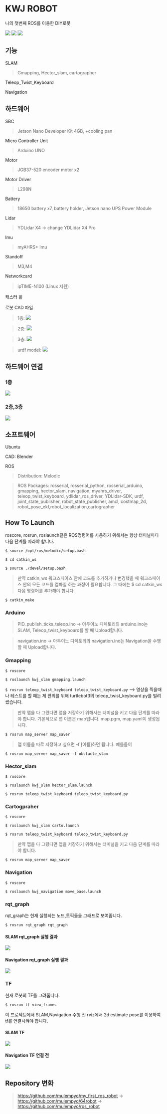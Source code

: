 <H1>KWJ ROBOT</H1>
나의 첫번째 ROS를 이용한 DIY로봇  

<img src="KWJBot1.jpg"/> <img src="KWJBot2.jpg"/> <img src="KWJBot3.jpg"/>
<h2>기능</h2> 
SLAM  

>Gmapping, Hector_slam, cartographer

Teleop_Twist_Keyboard

Navigation

<h2>하드웨어</h2>

SBC

>Jetson Nano Developer Kit 4GB, +cooling pan

Micro Controller Unit

>Arduino UNO

Motor

>JGB37-520 encoder motor x2

Motor Driver

>L298N

Battery

>18650 battery x7, battery holder, Jetson nano UPS Power Module

Lidar

>YDLidar X4 -> change YDLidar X4 Pro

Imu

>myAHRS+ Imu

Standoff

>M3,M4

Networkcard

>ipTIME-N100 (Linux 지원)

캐스터 휠

로봇 CAD 파일

>1층: <img src = "1층.stl"/>

>2층: <img src = "2층.stl"/>

>3층: <img src = "Lidar Pro.stl"/>

>urdf model: <img src = "total_180.stl"/>
<h2>하드웨어 연결</h2>

<h3>1층</h3>

<img src = "1층 연결.png" />

<h3>2층,3층</h3>

<img src = "2,3층 연결.png" />
<h2>소프트웨어</h2>

Ubuntu

CAD: Blender

ROS

>Distribution: Melodic

>ROS Packages: rosserial, rosserial_python, rosserial_arduino, gmapping, hector_slam, navigation, myahrs_driver, teleop_twist_keyboard, ydlidar_ros_driver, YDLidar-SDK, urdf, joint_state_publisher, robot_state_publisher, amcl, costmap_2d, robot_pose_ekf,robot_localization,cartographer

<h2>How To Launch</h2>

roscore, rosrun, roslaunch같은 ROS명령어를 사용하기 위해서는 항상 터미널마다 다음 단계를 따라야 합니다.

```$ source /opt/ros/melodic/setup.bash ```

```$ cd catkin_ws```

```$ source ./devel/setup.bash ```

>만약 catkin_ws 워크스페이스 안에 코드를 추가하거나 변경했을 때 워크스페이스 안의 모든 코드를 컴파일 하는 과정이 필요합니다. 그 때에는 $ cd catkin_ws 다음 명령어를 추가해야 합니다.

```$ catkin_make```

<h3>Arduino</h3>

>PID_publish_ticks_teleop.ino -> 아두이노 디렉토리의 arduino.ino는 SLAM, Teleop_twist_keyboard를 할 때 Upload합니다.

>navigation.ino -> 아두이노 디렉토리의 navigation.ino는 Navigation을 수행할 때 Upload합니다.

<h3>Gmapping</h3>

```$ roscore```

```$ roslaunch kwj_slam gmapping.launch```

```$ rosrun teleop_twist_keyboard teleop_twist_keyboard.py``` --> 영상을 찍을때나 테스트를 할 때는 제 편의를 위해 turtlebot3의 teleop_twist_keyboard.py를 빌려썼습니다.

>만약 맵을 다 그렸다면 맵을 저장하기 위해서는 터미널을 키고 다음 단계를 따라야 합니다. 기본적으로 맵 이름은 map입니다. map.pgm, map.yaml이 생성됩니다.

```$ rosrun map_server map_saver```

> 맵 이름을 따로 지정하고 싶으면 -f [이름]하면 됩니다. 예를들어 

```$ rosrun map_server map_saver -f obstacle_slam```

<h3>Hector_slam</h3>

```$ roscore```

```$ roslaunch kwj_slam hector_slam.launch```

```$ rosrun teleop_twist_keyboard teleop_twist_keyboard.py``` 

<h3>Cartogpraher</h3>

```$ roscore```

```$ roslaunch kwj_slam carto.launch```

```$ rosrun teleop_twist_keyboard teleop_twist_keyboard.py```

>만약 맵을 다 그렸다면 맵을 저장하기 위해서는 터미널을 키고 다음 단계를 따라야 합니다.

```$ rosrun map_server map_saver```

<h3>Navigation</h3>

```$ roscore```

```$ roslaunch kwj_navigation move_base.launch```

<h3>rqt_graph</h3>

rqt_graph는 현재 실행되는 노드,토픽들을 그래프로 보여줍니다.

```$ rosrun rqt_graph rqt_graph```

<h4> SLAM rqt_graph 실행 결과</h4>

<img src ="gmapping rqt_graph.png"/>

<h4>Navigation rqt_graph 실행 결과</h4>

<img src ="Navi rqt_graph.png"/>

<h3> TF </h3>

현재 로봇의 TF를 그려줍니다.

```$ rosrun tf view_frames```

이 프로젝트에서 SLAM,Navigation 수행 전 rviz에서 2d estimate pose를 이용하여 tf를 연결시켜야 합니다.

<h4>SLAM TF</h4>

<img src ="gmapping TF.png"/>

<h4>Navigation TF 연결 전</h4>

<img src="Navi TF.png"/>

<h2>Repository 변화</h2>

>https://github.com/mulempyo/my_first_ros_robot -> https://github.com/mulempyo/64robot -> https://github.com/mulempyo/ros_robot




